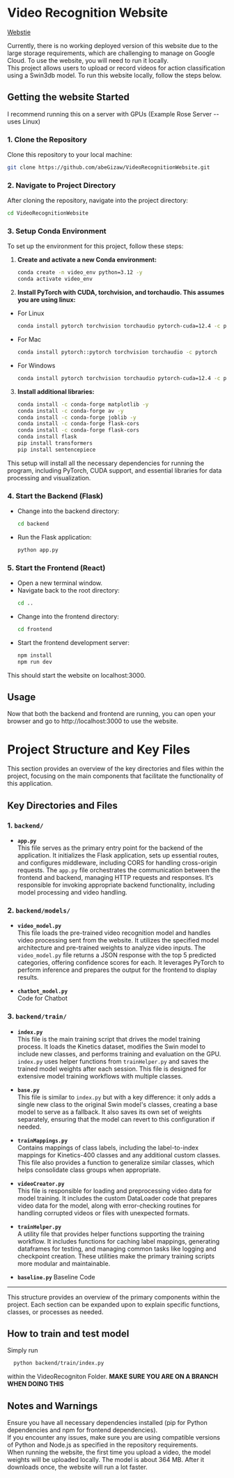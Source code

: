 # Video Recognition Website
[Webstie](https://what-tha-vid-do.web.app/)

Currently, there is no working deployed version of this website due to the large storage requirements, which are challenging to manage on Google Cloud. To use the website, you will need to run it locally.  
This project allows users to upload or record videos for action classification using a Swin3db model. To run this website locally, follow the steps below.


## Getting the website Started
I recommend running this on a server with GPUs (Example Rose Server -- uses Linux)
### 1. Clone the Repository

Clone this repository to your local machine:

```bash
git clone https://github.com/abeGizaw/VideoRecognitionWebsite.git
```

### 2. **Navigate to Project Directory**
After cloning the repository, navigate into the project directory:
```bash
cd VideoRecognitionWebsite
```

### 3. **Setup Conda Environment**
To set up the environment for this project, follow these steps:

1. **Create and activate a new Conda environment:**

    ```bash
    conda create -n video_env python=3.12 -y
    conda activate video_env
    ```

2. **Install PyTorch with CUDA, torchvision, and torchaudio. This assumes you are using linux:**
- For Linux
    ```bash
    conda install pytorch torchvision torchaudio pytorch-cuda=12.4 -c pytorch -c nvidia -y
    ```
- For Mac
    ```bash
    conda install pytorch::pytorch torchvision torchaudio -c pytorch
    ```
- For Windows
    ```bash
    conda install pytorch torchvision torchaudio pytorch-cuda=12.4 -c pytorch -c nvidia
    ```

3. **Install additional libraries:**

    ```bash
    conda install -c conda-forge matplotlib -y
    conda install -c conda-forge av -y
    conda install -c conda-forge joblib -y
    conda install -c conda-forge flask-cors
    conda install -c conda-forge flask-cors
    conda install flask
    pip install transformers
    pip install sentencepiece
    ```

This setup will install all the necessary dependencies for running the program, including PyTorch, CUDA support, and essential libraries for data processing and visualization.


### 4. **Start the Backend (Flask)**
   - Change into the backend directory:
     ```bash
     cd backend
     ```
   - Run the Flask application:
     ```bash
     python app.py
     ```

### 5. **Start the Frontend (React)**
   - Open a new terminal window.
   - Navigate back to the root directory:
     ```bash
     cd ..
     ```
   - Change into the frontend directory:
     ```bash
     cd frontend
     ```
   - Start the frontend development server:
     ```bash
     npm install
     npm run dev
     ```

This should start the website on localhost:3000.

## Usage
Now that both the backend and frontend are running, you can open your browser and go to http://localhost:3000 to use the website.

# Project Structure and Key Files

This section provides an overview of the key directories and files within the project, focusing on the main components that facilitate the functionality of this application.


## Key Directories and Files

### 1. `backend/`

- **`app.py`**  
  This file serves as the primary entry point for the backend of the application. It initializes the Flask application, sets up essential routes, and configures middleware, including CORS for handling cross-origin requests. The `app.py` file orchestrates the communication between the frontend and backend, managing HTTP requests and responses. It’s responsible for invoking appropriate backend functionality, including model processing and video handling.

### 2. `backend/models/`

- **`video_model.py`**  
  This file loads the pre-trained video recognition model and handles video processing sent from the website. It utilizes the specified model architecture and pre-trained weights to analyze video inputs. The `video_model.py` file returns a JSON response with the top 5 predicted categories, offering confidence scores for each. It leverages PyTorch to perform inference and prepares the output for the frontend to display results.

- **`chatbot_model.py`**  
  Code for Chatbot 

### 3. `backend/train/`

- **`index.py`**  
  This file is the main training script that drives the model training process. It loads the Kinetics dataset, modifies the Swin model to include new classes, and performs training and evaluation on the GPU. `index.py` uses helper functions from `trainHelper.py` and saves the trained model weights after each session. This file is designed for extensive model training workflows with multiple classes.

- **`base.py`**  
  This file is similar to `index.py` but with a key difference: it only adds a single new class to the original Swin model's classes, creating a base model to serve as a fallback. It also saves its own set of weights separately, ensuring that the model can revert to this configuration if needed.

- **`trainMappings.py`**  
  Contains mappings of class labels, including the label-to-index mappings for Kinetics-400 classes and any additional custom classes. This file also provides a function to generalize similar classes, which helps consolidate class groups when appropriate.

- **`videoCreator.py`**  
  This file is responsible for loading and preprocessing video data for model training. It includes the custom DataLoader code that prepares video data for the model, along with error-checking routines for handling corrupted videos or files with unexpected formats. 

- **`trainHelper.py`**  
  A utility file that provides helper functions supporting the training workflow. It includes functions for caching label mappings, generating dataframes for testing, and managing common tasks like logging and checkpoint creation. These utilities make the primary training scripts more modular and maintainable.

- **`baseline.py`**
  Baseline Code  

---

This structure provides an overview of the primary components within the project. Each section can be expanded upon to explain specific functions, classes, or processes as needed.

## How to train and test model
Simply run 
```bash
  python backend/train/index.py
 ```
within the VideoRecogniton Folder. **MAKE SURE YOU ARE ON A BRANCH WHEN DOING THIS**

## Notes and Warnings
Ensure you have all necessary dependencies installed (pip for Python dependencies and npm for frontend dependencies).  
If you encounter any issues, make sure you are using compatible versions of Python and Node.js as specified in the repository requirements.  
When running the website, the first time you upload a video, the model weights will be uploaded locally. The model is about 364 MB. After it downloads once, the website will run a lot faster. 
